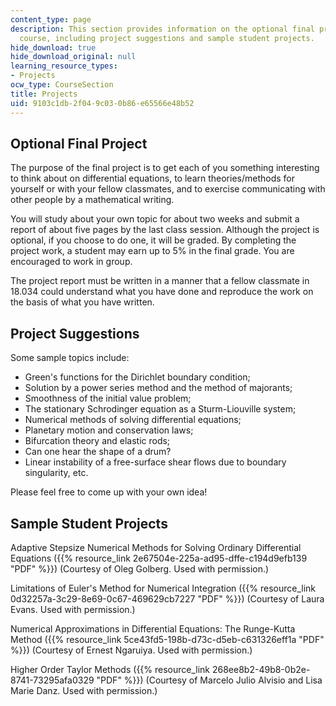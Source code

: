 ```yaml
---
content_type: page
description: This section provides information on the optional final project of the
  course, including project suggestions and sample student projects.
hide_download: true
hide_download_original: null
learning_resource_types:
- Projects
ocw_type: CourseSection
title: Projects
uid: 9103c1db-2f04-9c03-0b86-e65566e48b52
---
```


Optional Final Project
----------------------

The purpose of the final project is to get each of you something interesting to think about on differential equations, to learn theories/methods for yourself or with your fellow classmates, and to exercise communicating with other people by a mathematical writing.

You will study about your own topic for about two weeks and submit a report of about five pages by the last class session. Although the project is optional, if you choose to do one, it will be graded. By completing the project work, a student may earn up to 5% in the final grade. You are encouraged to work in group.

The project report must be written in a manner that a fellow classmate in 18.034 could understand what you have done and reproduce the work on the basis of what you have written.

Project Suggestions
-------------------

Some sample topics include:

*   Green's functions for the Dirichlet boundary condition;
*   Solution by a power series method and the method of majorants;
*   Smoothness of the initial value problem;
*   The stationary Schrodinger equation as a Sturm-Liouville system;
*   Numerical methods of solving differential equations;
*   Planetary motion and conservation laws;
*   Bifurcation theory and elastic rods;
*   Can one hear the shape of a drum?
*   Linear instability of a free-surface shear flows due to boundary singularity, etc.

Please feel free to come up with your own idea!

Sample Student Projects
-----------------------

Adaptive Stepsize Numerical Methods for Solving Ordinary Differential Equations ({{% resource_link 2e67504e-225a-ad95-dffe-c194d9efb139 "PDF" %}}) (Courtesy of Oleg Golberg. Used with permission.)

Limitations of Euler's Method for Numerical Integration ({{% resource_link 0d32257a-3c29-8e69-0c67-469629cb7227 "PDF" %}}) (Courtesy of Laura Evans. Used with permission.)

Numerical Approximations in Differential Equations: The Runge-Kutta Method ({{% resource_link 5ce43fd5-198b-d73c-d5eb-c631326eff1a "PDF" %}}) (Courtesy of Ernest Ngaruiya. Used with permission.)

Higher Order Taylor Methods ({{% resource_link 268ee8b2-49b8-0b2e-8741-73295afa0329 "PDF" %}}) (Courtesy of Marcelo Julio Alvisio and Lisa Marie Danz. Used with permission.)